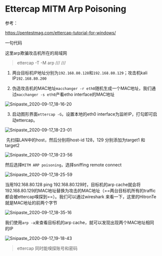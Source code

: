 # Ettercap MITM Arp Poisoning

参考：

https://pentestmag.com/ettercap-tutorial-for-windows/

一句代码

这里arp欺骗攻击机所在的局域网

> ettercap -T -M arp  /// ///

1. 两台目标机IP地址分别为`192.168.80.128`和`192.168.80.129`；攻击机kali IP`192.168.80.200`

2. 伪造攻击机的MAC地址`macchanger -r eth0`随机生成一个MAC地址，我们通过`macchanger -s eth0`产看etho interface的MAC地址

![Snipaste_2020-09-17_18-16-20](https://cdn.jsdelivr.net/gh/dhay3/image-repo@master/20210518/Snipaste_2020-09-17_18-16-20.4wizbq7971m0.png)

3. 启动图形界面`ettercap -G`，设置本地的eth0 interface为监听IP，打勾即可启动ettercap。

![Snipaste_2020-09-17_18-23-01](https://cdn.jsdelivr.net/gh/dhay3/image-repo@master/20210518/Snipaste_2020-09-17_18-23-01.2vmteyephfs0.png)

​	先扫描LAN中的host，然后分别将host-id 128，129 分别添加为target1  和 target2

![Snipaste_2020-09-17_18-23-56](https://cdn.jsdelivr.net/gh/dhay3/image-repo@master/20210518/Snipaste_2020-09-17_18-23-56.1c3pac0wz36o.png)

然后选择`MITM ARP poisoning`，选择sniffing remote connect

![Snipaste_2020-09-17_18-25-59](https://cdn.jsdelivr.net/gh/dhay3/image-repo@master/20210518/Snipaste_2020-09-17_18-25-59.38j9s998fb20.png)

当用192.168.80.128 ping 192.168.80.129时，目标机的arp cache就会将192.168.80.129的MAC地址替换为攻击的MAC地址（==两台目标机所有的traffic都会被ettercap嗅探到==）。我们可以通过wireshark 来看一下，这里的HitronTe就是MAC地址的前两个字节

![Snipaste_2020-09-17_18-35-16](https://cdn.jsdelivr.net/gh/dhay3/image-repo@master/20210518/Snipaste_2020-09-17_18-35-16.616qwbee00g0.png)

我们使用`arp -a`来查看目标机的arp cache，就可以发现出现两个MAC地址相同的IP

![Snipaste_2020-09-17_19-18-43](https://cdn.jsdelivr.net/gh/dhay3/image-repo@master/20210518/Snipaste_2020-09-17_19-18-43.65x38hol9180.png)

> ettercap 同时能嗅探账号和密码

